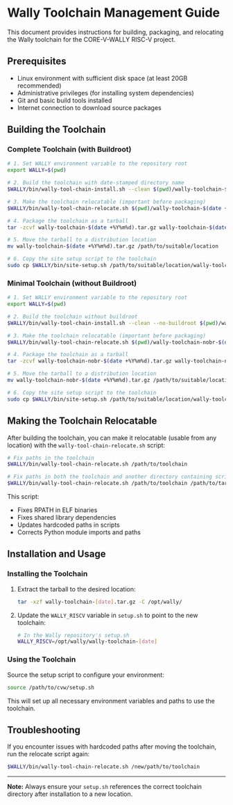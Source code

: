 # Wally Toolchain Management Guide

This document provides instructions for building, packaging, and relocating the Wally toolchain for the CORE-V-WALLY RISC-V project.

## Prerequisites

- Linux environment with sufficient disk space (at least 20GB recommended)
- Administrative privileges (for installing system dependencies)
- Git and basic build tools installed
- Internet connection to download source packages

## Building the Toolchain

### Complete Toolchain (with Buildroot)

```bash
# 1. Set WALLY environment variable to the repository root
export WALLY=$(pwd)

# 2. Build the toolchain with date-stamped directory name
$WALLY/bin/wally-tool-chain-install.sh --clean $(pwd)/wally-toolchain-$(date +%Y%m%d)

# 3. Make the toolchain relocatable (important before packaging)
$WALLY/bin/wally-tool-chain-relocate.sh $(pwd)/wally-toolchain-$(date +%Y%m%d)

# 4. Package the toolchain as a tarball
tar -zcvf wally-toolchain-$(date +%Y%m%d).tar.gz wally-toolchain-$(date +%Y%m%d)

# 5. Move the tarball to a distribution location
mv wally-toolchain-$(date +%Y%m%d).tar.gz /path/to/suitable/location

# 6. Copy the site setup script to the toolchain
sudo cp $WALLY/bin/site-setup.sh /path/to/suitable/location/wally-toolchain-$(date +%Y%m%d)/site-setup.sh
```

### Minimal Toolchain (without Buildroot)

```bash
# 1. Set WALLY environment variable to the repository root
export WALLY=$(pwd)

# 2. Build the toolchain without buildroot
$WALLY/bin/wally-tool-chain-install.sh --clean --no-buildroot $(pwd)/wally-toolchain-nobr-$(date +%Y%m%d)

# 3. Make the toolchain relocatable (important before packaging)
$WALLY/bin/wally-tool-chain-relocate.sh $(pwd)/wally-toolchain-nobr-$(date +%Y%m%d)

# 4. Package the toolchain as a tarball
tar -zcvf wally-toolchain-nobr-$(date +%Y%m%d).tar.gz wally-toolchain-nobr-$(date +%Y%m%d)

# 5. Move the tarball to a distribution location
mv wally-toolchain-nobr-$(date +%Y%m%d).tar.gz /path/to/suitable/location

# 6. Copy the site setup script to the toolchain
sudo cp $WALLY/bin/site-setup.sh /path/to/suitable/location/wally-toolchain-nobr-$(date +%Y%m%d)/site-setup.sh
```

## Making the Toolchain Relocatable

After building the toolchain, you can make it relocatable (usable from any location) with the `wally-tool-chain-relocate.sh` script:

```bash
# Fix paths in the toolchain
$WALLY/bin/wally-tool-chain-relocate.sh /path/to/toolchain

# Fix paths in both the toolchain and another directory containing scripts
$WALLY/bin/wally-tool-chain-relocate.sh /path/to/toolchain /path/to/target/dir
```

This script:
- Fixes RPATH in ELF binaries
- Fixes shared library dependencies
- Updates hardcoded paths in scripts
- Corrects Python module imports and paths

## Installation and Usage

### Installing the Toolchain

1. Extract the tarball to the desired location:
   ```bash
   tar -xzf wally-toolchain-[date].tar.gz -C /opt/wally/
   ```

2. Update the `WALLY_RISCV` variable in `setup.sh` to point to the new toolchain:
   ```bash
   # In the Wally repository's setup.sh
   WALLY_RISCV=/opt/wally/wally-toolchain-[date]
   ```

### Using the Toolchain

Source the setup script to configure your environment:
```bash
source /path/to/cvw/setup.sh
```

This will set up all necessary environment variables and paths to use the toolchain.

## Troubleshooting

If you encounter issues with hardcoded paths after moving the toolchain, run the relocate script again:
```bash
$WALLY/bin/wally-tool-chain-relocate.sh /new/path/to/toolchain
```

---

**Note:** Always ensure your `setup.sh` references the correct toolchain directory after installation to a new location.
